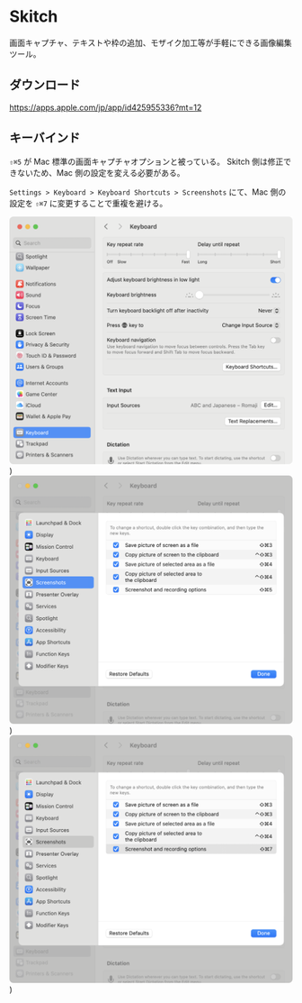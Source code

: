 # Skitch

画面キャプチャ、テキストや枠の追加、モザイク加工等が手軽にできる画像編集ツール。

## ダウンロード

https://apps.apple.com/jp/app/id425955336?mt=12

## キーバインド

`⇧⌘5` が Mac 標準の画面キャプチャオプションと被っている。
Skitch 側は修正できないため、Mac 側の設定を変える必要がある。

`Settings > Keyboard > Keyboard Shortcuts > Screenshots` にて、Mac 側の設定を `⇧⌘7` に変更することで重複を避ける。

![](../assets/img/skitch_01.png))
![](../assets/img/skitch_02.png))
![](../assets/img/skitch_03.png))
